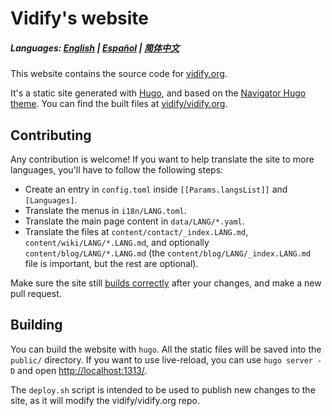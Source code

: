 # Vidify's website

##### Languages: [English](https://github.com/vidify/vidify.org-source/blob/master/README.md) | [Español](https://github.com/vidify/vidify.org-source/tree/master/docs/README.es.md) | [简体中文](https://github.com/vidify/vidify.org-source/tree/master/docs/README.cn.md)

This website contains the source code for [vidify.org](https://vidify.org/).

It's a static site generated with [Hugo](https://gohugo.io/), and based on the [Navigator Hugo theme](https://themes.gohugo.io/navigator-hugo/). You can find the built files at [vidify/vidify.org](https://github.com/vidify/vidify.org).

## Contributing

Any contribution is welcome! If you want to help translate the site to more languages, you'll have to follow the following steps:

* Create an entry in `config.toml` inside `[[Params.langsList]]` and `[Languages]`.
* Translate the menus in `i18n/LANG.toml`.
* Translate the main page content in `data/LANG/*.yaml`.
* Translate the files at `content/contact/_index.LANG.md`, `content/wiki/LANG/*.LANG.md`, and optionally `content/blog/LANG/*.LANG.md` (the `content/blog/LANG/_index.LANG.md` file is important, but the rest are optional).

Make sure the site still [builds correctly](#building) after your changes, and make a new pull request.

## Building
You can build the website with `hugo`. All the static files will be saved into the `public/` directory. If you want to use live-reload, you can use `hugo server -D` and open [http://localhost:1313/](http://localhost:1313/).

The `deploy.sh` script is intended to be used to publish new changes to the site, as it will modify the vidify/vidify.org repo.
